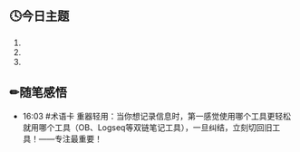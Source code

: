 ## 🕓今日主题
1. 
2. 
3. 

## ✏随笔感悟
- 16:03 #术语卡 重器轻用：当你想记录信息时，第一感觉使用哪个工具更轻松就用哪个工具（OB、Logseq等双链笔记工具），一旦纠结，立刻切回旧工具！——专注最重要！